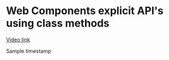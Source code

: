 # Web Components explicit API's using class methods

[Video link](https://egghead.io/lessons/javascript-web-components-explicit-api-s-using-class-methods)

<TimeStamp start="0:00" end="0:08">

Sample timestamp

</TimeStamp>
